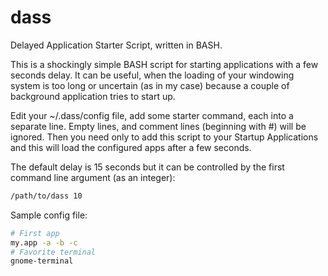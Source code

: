 dass
====

Delayed Application Starter Script, written in BASH.

This is a shockingly simple BASH script for starting applications with a few seconds delay. It can be useful, when the loading of your windowing system is too long or uncertain (as in my case) because a couple of background application tries to start up.

Edit your ~/.dass/config file, add some starter command, each into a separate line. Empty lines, and comment lines (beginning with #) will be ignored. Then you need only to add this script to your Startup Applications and this will load the configured apps after a few seconds.

The default delay is 15 seconds but it can be controlled by the first command line argument (as an integer):
```bash
/path/to/dass 10
```

Sample config file:
```bash
# First app
my.app -a -b -c
# Favorite terminal
gnome-terminal
```
